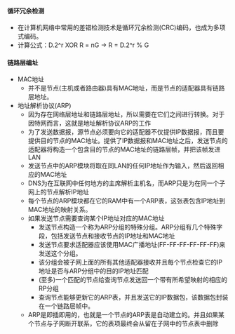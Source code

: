 #### 循环冗余检测
- 在计算机网络中常用的差错检测技术是循环冗余检测(CRC)编码，也成为多项式编码。
- 计算公式：D.2^r XOR R = nG -> R = D.2^r % G

#### 链路层编址
- MAC地址
    + 并不是节点(主机或者路由器)具有MAC地址，而是节点的适配器具有链路层地址。
- 地址解析协议(ARP)
	+ 因为存在网络层地址和链路层地址，所以需要在它们之间进行转换。对于因特网而言，这就是地址解析协议ARP的工作
	+ 为了发送数据报，源节点必须要向它的适配器不仅提供IP数据报，而且要提供目的节点的MAC地址。提供了IP数据报和MAC地址之后，发送节点的适配器将构造一个包含目的节点的MAC地址的链路层帧，并把该帧发进LAN
	+ 发送节点中的ARP模块将取在同LAN的任何IP地址作为输入，然后返回相应的MAC地址
	+ DNS为在互联网中任何地方的主席解析主机名，而ARP只是为在同一个子网上的节点解析IP地址
	+ 每个节点的ARP模块都在它的RAM中有一个ARP表，这张表包含IP地址到MAC地址的映射关系。
	+ 如果发送节点需要查询某个IP地址对应的MAC地址
		- 发送节点构造一个称为ARP分组的特殊分组。ARP分组有几个特殊字段，包括发送节点和接收节点的IP地址和MAC地址
		- 发送节点要求适配器应该使用MAC广播地址(FF-FF-FF-FF-FF-FF)来发送这个分组。
		- 该分组会被子网上面的所有其他适配器接收并且每个节点检查它的IP地址是否与ARP分组中的目的IP地址匹配
		- (至多)一个匹配的节点给查询节点发送回一个带有所希望映射的相应的RP分组
		- 查询节点能够更新它的ARP表，并且发送它的IP数据包，该数据包封装在一个链路层帧中。
	+ ARP是即插即用的，也就是一个节点的ARP表是自动建立的。并且如果某个节点与子网断开联系，它的表项最终会从留在子网中的节点表中删除

	